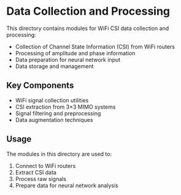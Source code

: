# Data Collection and Processing

This directory contains modules for WiFi CSI data collection and processing:

- Collection of Channel State Information (CSI) from WiFi routers
- Processing of amplitude and phase information
- Data preparation for neural network input
- Data storage and management

## Key Components

- WiFi signal collection utilities
- CSI extraction from 3×3 MIMO systems
- Signal filtering and preprocessing
- Data augmentation techniques

## Usage

The modules in this directory are used to:
1. Connect to WiFi routers
2. Extract CSI data
3. Process raw signals
4. Prepare data for neural network analysis
